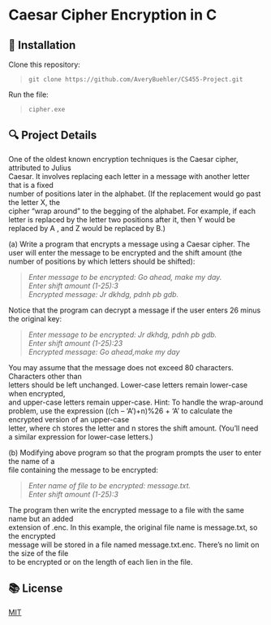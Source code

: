 # Caesar Cipher Encryption in C

## :rocket: Installation
Clone this repository:

>```git clone https://github.com/AveryBuehler/CS455-Project.git```

Run the file:

>```cipher.exe```

## :mag: Project Details
One	of	the oldest known encryption techniques is	the Caesar cipher, attributed	to Julius	
Caesar.	 It	involves replacing	 each	 letter	 in	 a	 message	 with	 another letter	that is	a	fixed	
number	of positions	later	in	the	alphabet.	(If	the	replacement	would	go	past	the	letter X, the	
cipher	“wrap	around”	to	the	begging	of	the	alphabet.	For	example,	if	each	letter	is replaced	
by	the	letter two	positions	after	it,	then Y	would	be replaced by A	, and	Z	would	be replaced	
by	B.)	    
    
  (a)	Write	a	program	that	encrypts	a	message	using	a	Caesar	cipher.	The	user	will	enter	the	
message	 to	be	encrypted	and	 the	 shift	amount	 (the	number	 of	positions	by	which	letters	
should	be	shifted):  
  >*Enter	message	to	be	encrypted:	Go	ahead,	make	my	day.  
>Enter	shift	amount	(1-25):3  
>Encrypted	message:	Jr	dkhdg,	pdnh	pb	gdb.*  
  
  Notice that the program can decrypt a	message	if the user	enters 26 minus	the	original key:  
  >*Enter	message	to	be	encrypted:	Jr	dkhdg,	pdnh	pb	gdb.  
>Enter	shift	amount	(1-25):23  
>Encrypted	message:	Go	ahead,make	my	day*   
  
  You	may	assume	that	the	message	does	not	exceed	80	characters.	Characters	other	than	
letters	should	be	left	unchanged.	Lower-case	letters	remain	lower-case	when	encrypted,	
and	upper-case	letters	remain	upper-case.	Hint:	To	handle	the	wrap-around	problem,	use	
the	expression	((ch	– ‘A’)+n)%26	+	‘A’	to	calculate	the	encrypted	version	of	an	upper-case	
letter,	where	ch	stores	the	letter	and	n	stores	the	shift	amount.	(You’ll	need	a	similar	
expression	for	lower-case	letters.)  
  
  
  (b)	Modifying	above	program	so	that	the	program	prompts	the	user	to	enter	the	name	of	a	
file	containing	the	message	to	be	encrypted:  
>*Enter	name	of	file	to	be	encrypted:	message.txt.  
>Enter	shift	amount	(1-25):3*  
   
   The	program	then	write	the	encrypted	message	to	a	file	with	the	same	name	but	an	added	
extension	of	.enc.	In	this	example,	the	original	file	name	is	message.txt,	so	the	encrypted	
message	will	be	stored	in	a	file	named	message.txt.enc.	There’s	no	limit	on	the	size	of	the	file	
to	be	encrypted	or	on	the	length	of	each	lien	in	the	file.

## :books: License
[MIT](https://choosealicense.com/licenses/mit/)
    

